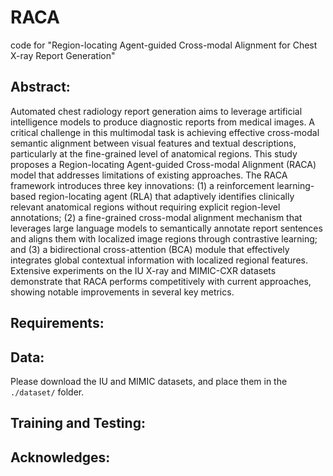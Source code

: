 # RACA
code for "Region-locating Agent-guided Cross-modal Alignment for Chest X-ray Report Generation"
## Abstract:
Automated chest radiology report generation aims to leverage artificial intelligence models to produce diagnostic reports from medical images. A critical challenge in this multimodal task is achieving effective cross-modal semantic alignment between visual features and textual descriptions, particularly at the fine-grained level of anatomical regions. This study proposes a Region-locating Agent-guided Cross-modal Alignment (RACA) model that addresses limitations of existing approaches. The RACA framework introduces three key innovations: (1) a reinforcement learning-based region-locating agent (RLA) that adaptively identifies clinically relevant anatomical regions without requiring explicit region-level annotations; (2) a fine-grained cross-modal alignment mechanism that leverages large language models to semantically annotate report sentences and aligns them with localized image regions through contrastive learning; and (3) a bidirectional cross-attention (BCA) module that effectively integrates global contextual information with localized regional features. Extensive experiments on the IU X-ray and MIMIC-CXR datasets demonstrate that RACA performs competitively with current approaches, showing notable improvements in several key metrics. 
## Requirements:
## Data:
Please download the IU and MIMIC datasets, and place them in the `./dataset/` folder.


## Training and Testing:

## Acknowledges:

